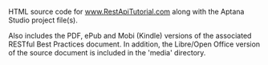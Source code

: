HTML source code for www.RestApiTutorial.com along with the Aptana Studio project file(s).

Also includes the PDF, ePub and Mobi (Kindle) versions of the associated RESTful Best Practices document.  In addition, the Libre/Open Office version of the source document is included in the 'media' directory.
